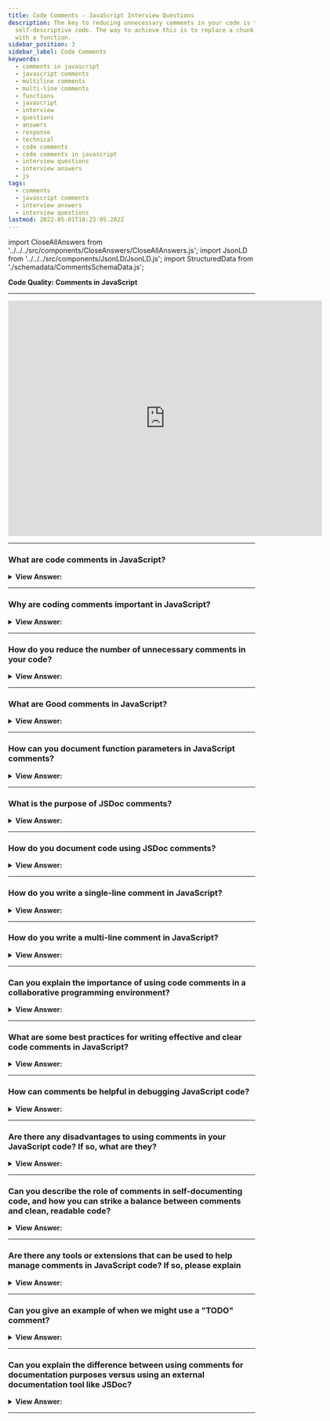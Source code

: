 ```yaml
---
title: Code Comments - JavaScript Interview Questions
description: The key to reducing unnecessary comments in your code is to write
  self-descriptive code. The way to achieve this is to replace a chunk of code
  with a function.
sidebar_position: 3
sidebar_label: Code Comments
keywords:
  - comments in javascript
  - javascript comments
  - multiline comments
  - multi-line comments
  - functions
  - javascript
  - interview
  - questions
  - answers
  - response
  - technical
  - code comments
  - code comments in javascript
  - interview questions
  - interview answers
  - js
tags:
  - comments
  - javascript comments
  - interview answers
  - interview questions
lastmod: 2022-05-01T18:23:05.202Z
---
```


import CloseAllAnswers from '../../../src/components/CloseAnswers/CloseAllAnswers.js';
import JsonLD from '../../../src/components/JsonLD/JsonLD.js';
import StructuredData from './schemadata/CommentsSchemaData.js';

<JsonLD data={StructuredData} />

<head>
  <title>Comments in JavaScript | JavaScript Frontend Phone Interview</title>
</head>

**Code Quality: Comments in JavaScript**

---

<div class='videoWrapper'>
<iframe
    width="640"
    height="480"
    src="https://www.youtube.com/embed/JDfLW97WLbc"
    frameborder="0"
    allow="autoplay; encrypted-media"
    allowfullscreen
>
</iframe>
</div>

---

<CloseAllAnswers />

### What are code comments in JavaScript?

<details>
  <summary><strong>View Answer:</strong></summary>
  <div>
  <div><strong>Interview Response:</strong> Coding comments are notes added to a program's source code to explain the code to programmers or to serve as reminders for future updates.
</div><br />
  <div><strong className="codeExample">Code Example:</strong><br /><br />

  <div></div>

There are two types of comments in JavaScript:

**Single line comments:** These begin with two forward slashes `//`. Everything to the right of `//` on the same line is a comment.

```javascript
// This is a single line comment in JavaScript
```

**Multi-line comments:** These begin with `/*` and end with `*/`. Everything between `/*` and `*/` is a comment, even if it spans multiple lines.

```javascript
/*
 This is a multi-line comment
 in JavaScript
*/
```

Remember, while comments are important for code readability and maintainability, they do not affect the execution of the code.

  </div>
  </div>
</details>

---

### Why are coding comments important in JavaScript?

<details>
  <summary><strong>View Answer:</strong></summary>
  <div>
  <div><strong>Interview Response:</strong> Code comments in JavaScript serve to explain code, improve readability, and assist in debugging. They provide context and clarification, making it easier for developers to maintain and understand the codebase.
</div>
  </div>
</details>

---

### How do you reduce the number of unnecessary comments in your code?

<details>
  <summary><strong>View Answer:</strong></summary>
  <div>
  <div><strong>Interview Response:</strong> The key to reducing unnecessary comments in your code is to write self-descriptive code. The best way to achieve this is to replace a chunk of code with a function.
</div><br />
  <div><strong className="codeExample">Code Example:</strong> Confusing Code<br /><br />

  <div></div>

```js
function showPrimes(n) {
  nextPrime: for (let i = 2; i < n; i++) {
    // check if i is a prime number   <-- this is an unnecessary comment
    for (let j = 2; j < i; j++) {
      if (i % j == 0) continue nextPrime;
    }

    alert(i);
  }
}
```

  </div><br />
  <div><strong className="codeExample">Code Example:</strong> Good Code<br /><br />

  <div></div>

```js
// The better variant, with a factored-out function isPrime:
function showPrimes(n) {
  for (let i = 2; i < n; i++) {
    if (!isPrime(i)) continue;

    alert(i);
  }
}

function isPrime(n) {
  for (let i = 2; i < n; i++) {
    if (n % i == 0) return false;
  }

  return true;
}
```

  </div>
  </div>
</details>

---

### What are Good comments in JavaScript?

<details>
  <summary><strong>View Answer:</strong></summary>
  <div>
  <div><strong>Interview Response:</strong> Good comments in JavaScript provide a high-level overview of the code architecture, including how components interact. They focus less on explaining code functionality and more on documenting function parameters and usage. They provide a bird's eye view of the code.
</div><br />
  <div><strong className="codeExample">Code Example:</strong><br /><br />

  <div></div>

```js
/**
 * Returns x raised to the n-th power.
 *
 * @param {number} x The number to raise.
 * @param {number} n The power, must be a natural number.
 * @return {number} x raised to the n-th power.
 */
function pow(x, n) {
  ...
}
```

  </div>
  </div>
</details>

---

### How can you document function parameters in JavaScript comments?

<details>
  <summary><strong>View Answer:</strong></summary>
  <div>
  <div><strong>Interview Response:</strong> You use the param tag followed by the name and description of the parameter. For example, "param &#123;string&#125; name - the name of the person."
</div><br />
  <div><strong className="codeExample">Code Example:</strong><br /><br />

  <div></div>

```js
/**
 * @param {number} a - The first number
 * @param {number} b - The second number
 */
function add(a, b) {...}
```

  </div>
  </div>
</details>

---

### What is the purpose of JSDoc comments?

<details>
  <summary><strong>View Answer:</strong></summary>
  <div>
  <div><strong>Interview Response:</strong> JSDoc comments in JavaScript are used to document code. They provide descriptions of functions, parameters, return values, and more, improving readability and aiding in generating documentation automatically.
</div><br />
  <div><strong className="codeExample">Code Example:</strong><br /><br />

  <div></div>

```javascript
/**
 * Calculates the sum of two numbers.
 *
 * @param {number} a - The first input number
 * @param {number} b - The second input number
 * @returns {number} The sum of a and b
 */
function sum(a, b) {
  return a + b;
}
```

  </div>
  </div>
</details>

---

### How do you document code using JSDoc comments?

<details>
  <summary><strong>View Answer:</strong></summary>
  <div>
  <div><strong>Interview Response:</strong> To document code using JSDoc, start with /**, describe elements using tags like @param, @return, @class, and @type, add descriptions, and close with */. This allows for automatic documentation generation and IDE support.
</div>
  </div>
</details>

---

### How do you write a single-line comment in JavaScript?

<details>
  <summary><strong>View Answer:</strong></summary>
  <div>
  <div><strong>Interview Response:</strong> We use two forward slashes (//) followed by the comment text to write a single-line comment in JavaScript.
</div>
  </div>
</details>

---

### How do you write a multi-line comment in JavaScript?

<details>
  <summary><strong>View Answer:</strong></summary>
  <div>
  <div><strong>Interview Response:</strong> To create a multi-line comment in JavaScript, place your comment between a forward slash followed by an asterisk (/*), and finally, end the comment with an asterisk followed by a forward slash (*/). This allows you to write comments that span multiple lines
</div><br />
  <div><strong className="codeExample">Code Example:</strong><br /><br />

  <div></div>

```js
/*
 This is a multi-line
 comment in JavaScript.
*/
```

  </div>
  </div>
</details>

---

### Can you explain the importance of using code comments in a collaborative programming environment?

<details>
  <summary><strong>View Answer:</strong></summary>
  <div>
  <div><strong>Interview Response:</strong> In collaborative programming, code comments enhance communication among developers, clarify complex logic, provide context, and document functions or variables, improving code understanding, maintainability, and overall team productivity.
</div>
  </div>
</details>

---

### What are some best practices for writing effective and clear code comments in JavaScript?

<details>
  <summary><strong>View Answer:</strong></summary>
  <div>
  <div><strong>Interview Response:</strong> To write effective and clear code comments, ensure conciseness and clarity. We should focus on explaining the 'why' instead of the 'what', as the code should be self-explanatory. We should use consistent commenting styles, such as single-line or multi-line comments, and avoid redundancy. Lastly, keep comments up-to-date as code evolves to prevent confusion and miscommunication.
</div>
  </div>
</details>

---

### How can comments be helpful in debugging JavaScript code?

<details>
  <summary><strong>View Answer:</strong></summary>
  <div>
  <div><strong>Interview Response:</strong> Comments can help identify issues, clarify intentions, and provide context during debugging, making it easier to trace problematic code sections, understand the logic, and fix errors efficiently.
</div>
  </div>
</details>

---

### Are there any disadvantages to using comments in your JavaScript code? If so, what are they?

<details>
  <summary><strong>View Answer:</strong></summary>
  <div>
  <div><strong>Interview Response:</strong> Disadvantages of comments include potential clutter, outdated information, and redundancy. Poorly written comments can confuse readers and hinder maintainability instead of improving code comprehension.
</div>
  </div>
</details>

---

### Can you describe the role of comments in self-documenting code, and how you can strike a balance between comments and clean, readable code?

<details>
  <summary><strong>View Answer:</strong></summary>
  <div>
  <div><strong>Interview Response:</strong> In self-documenting code, comments clarify complex logic or intent, while descriptive variable and function names make code readable. We can strike a balance by using comments sparingly and emphasizing clear code structure.
</div><br />
  <div><strong className="codeExample">Code Example:</strong><br /><br />

  <div></div>

Here's an example illustrating the balance between self-documenting code and comments.

```javascript
// Function to calculate the area of a rectangle
function calculateArea(length, width) {
  return length * width;
}

const length = 10;
const width = 5;

// Calculate the area of the rectangle
const area = calculateArea(length, width);

console.log(`The area of the rectangle is ${area}`);
```

In this example, function and variable names are descriptive, and the code is straightforward. The comments aren't necessarily needed but can be helpful for someone unfamiliar with the code. A more complex function or algorithm might require more detailed comments.

  </div>
  </div>
</details>

---

### Are there any tools or extensions that can be used to help manage comments in JavaScript code? If so, please explain

<details>
  <summary><strong>View Answer:</strong></summary>
  <div>
  <div><strong>Interview Response:</strong> Yes, tools like JSDoc generate documentation from comments, while linters, like ESLint, enforce consistent commenting practices. We also use extensions like Comment Anchors, in VSCode, which help us navigate and organize comments effectively.
</div>
  </div>
</details>

---

### Can you give an example of when we might use a "TODO" comment?

<details>
  <summary><strong>View Answer:</strong></summary>
  <div>
  <div><strong>Interview Response:</strong> A "TODO" comment is used to mark incomplete features or areas requiring improvement. For example, when we may need to optimize performance by implementing a caching mechanism.
</div><br />
  <div><strong className="codeExample">Code Example:</strong><br /><br />

  <div></div>

```js
function calculateSum(a, b) {
    // TODO: Add input validation checks
    return a + b;
}
```

  </div>
  </div>
</details>

---

### Can you explain the difference between using comments for documentation purposes versus using an external documentation tool like JSDoc?

<details>
  <summary><strong>View Answer:</strong></summary>
  <div>
  <div><strong>Interview Response:</strong> Comments provide inline explanations, while JSDoc generates external documentation using structured comments. JSDoc offers better organization, searchability, and consistency, while in-code comments aid understanding during development.
</div>
  </div>
</details>

---
